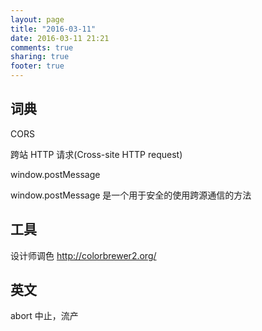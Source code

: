 ```yaml
---
layout: page
title: "2016-03-11"
date: 2016-03-11 21:21
comments: true
sharing: true
footer: true
---
```


## 词典

CORS

跨站 HTTP 请求(Cross-site HTTP request)

window.postMessage

window.postMessage 是一个用于安全的使用跨源通信的方法

## 工具

设计师调色 http://colorbrewer2.org/

## 英文

abort 中止，流产
